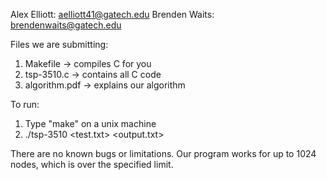 Alex Elliott: aelliott41@gatech.edu
Brenden Waits: brendenwaits@gatech.edu

Files we are submitting:
1) Makefile -> compiles C for you
1) tsp-3510.c -> contains all C code
2) algorithm.pdf -> explains our algorithm

To run:
1) Type "make" on a unix machine
2) ./tsp-3510 <test.txt> <output.txt> <time>

There are no known bugs or limitations. Our program works for up to 1024 nodes, which is over the specified limit.
